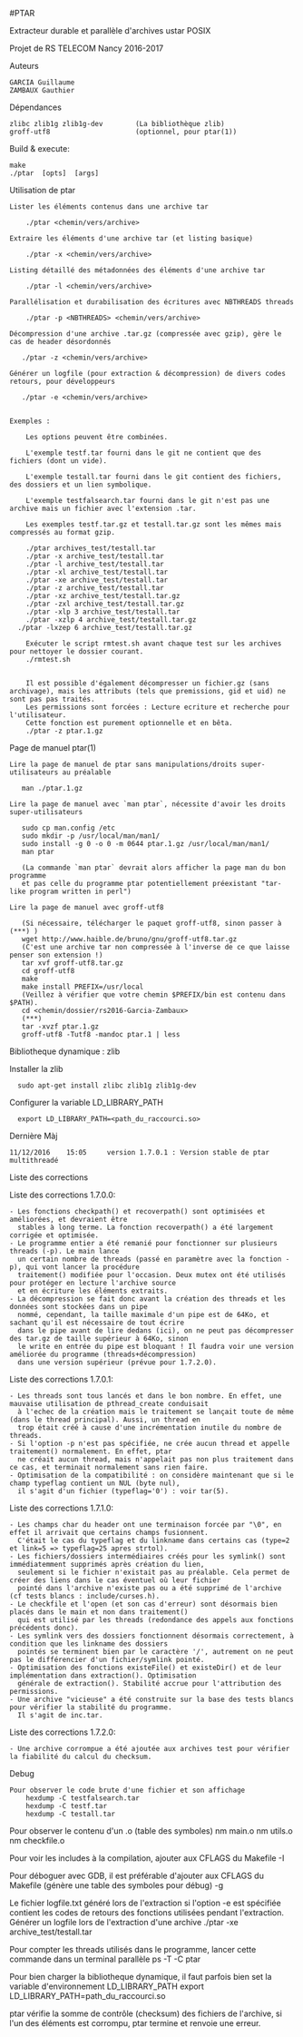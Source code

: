 #PTAR

Extracteur durable et parallèle d'archives ustar POSIX

Projet de RS TELECOM Nancy 2016-2017

Auteurs

    GARCIA Guillaume
    ZAMBAUX Gauthier

Dépendances

    zlibc zlib1g zlib1g-dev        (La bibliothèque zlib)
    groff-utf8                     (optionnel, pour ptar(1))

Build & execute:

    make
    ./ptar  [opts]  [args]

Utilisation de ptar

	Lister les éléments contenus dans une archive tar

	    ./ptar <chemin/vers/archive>

	Extraire les éléments d'une archive tar (et listing basique)

	    ./ptar -x <chemin/vers/archive>

	Listing détaillé des métadonnées des éléments d'une archive tar

	    ./ptar -l <chemin/vers/archive>

	Parallélisation et durabilisation des écritures avec NBTHREADS threads

	    ./ptar -p <NBTHREADS> <chemin/vers/archive>

	Décompression d'une archive .tar.gz (compressée avec gzip), gère le cas de header désordonnés

	   ./ptar -z <chemin/vers/archive>

	Générer un logfile (pour extraction & décompression) de divers codes retours, pour développeurs

	   ./ptar -e <chemin/vers/archive>


	Exemples :

	    Les options peuvent être combinées.

	    L'exemple testf.tar fourni dans le git ne contient que des fichiers (dont un vide).

	    L'exemple testall.tar fourni dans le git contient des fichiers, des dossiers et un lien symbolique.

	    L'exemple testfalsearch.tar fourni dans le git n'est pas une archive mais un fichier avec l'extension .tar.

	    Les exemples testf.tar.gz et testall.tar.gz sont les mêmes mais compressés au format gzip.

	    ./ptar archives_test/testall.tar
	    ./ptar -x archive_test/testall.tar
	    ./ptar -l archive_test/testall.tar
	    ./ptar -xl archive_test/testall.tar
	    ./ptar -xe archive_test/testall.tar
	    ./ptar -z archive_test/testall.tar
	    ./ptar -xz archive_test/testall.tar.gz
	    ./ptar -zxl archive_test/testall.tar.gz
	    ./ptar -xlp 3 archive_test/testall.tar
	    ./ptar -xzlp 4 archive_test/testall.tar.gz
      ./ptar -lxzep 6 archive_test/testall.tar.gz

	    Exécuter le script rmtest.sh avant chaque test sur les archives pour nettoyer le dossier courant.
	    ./rmtest.sh


    	Il est possible d'également décompresser un fichier.gz (sans archivage), mais les attributs (tels que premissions, gid et uid) ne sont pas pas traités.
    	Les permissions sont forcées : Lecture ecriture et recherche pour l'utilisateur.
    	Cette fonction est purement optionnelle et en bêta.
    	./ptar -z ptar.1.gz


Page de manuel ptar(1)

	Lire la page de manuel de ptar sans manipulations/droits super-utilisateurs au préalable

	   man ./ptar.1.gz

	Lire la page de manuel avec `man ptar`, nécessite d'avoir les droits super-utilisateurs

	   sudo cp man.config /etc
	   sudo mkdir -p /usr/local/man/man1/
	   sudo install -g 0 -o 0 -m 0644 ptar.1.gz /usr/local/man/man1/
	   man ptar

	   (La commande `man ptar` devrait alors afficher la page man du bon programme
	   et pas celle du programme ptar potentiellement préexistant "tar-like program written in perl")

	Lire la page de manuel avec groff-utf8

	   (Si nécessaire, télécharger le paquet groff-utf8, sinon passer à (***) )
 	   wget http://www.haible.de/bruno/gnu/groff-utf8.tar.gz
	   (C'est une archive tar non compressée à l'inverse de ce que laisse penser son extension !)
	   tar xvf groff-utf8.tar.gz
 	   cd groff-utf8
	   make
	   make install PREFIX=/usr/local
	   (Veillez à vérifier que votre chemin $PREFIX/bin est contenu dans $PATH).
	   cd <chemin/dossier/rs2016-Garcia-Zambaux>
	   (***)
	   tar -xvzf ptar.1.gz
	   groff-utf8 -Tutf8 -mandoc ptar.1 | less


Bibliotheque dynamique : zlib

  Installer la zlib

      sudo apt-get install zlibc zlib1g zlib1g-dev

  Configurer la variable LD_LIBRARY_PATH

      export LD_LIBRARY_PATH=<path_du_raccourci.so>


Dernière Màj

	11/12/2016    15:05     version 1.7.0.1 : Version stable de ptar multithreadé


Liste des corrections

  Liste des corrections 1.7.0.0:

    - Les fonctions checkpath() et recoverpath() sont optimisées et améliorées, et devraient être
      stables à long terme. La fonction recoverpath() a été largement corrigée et optimisée.
    - Le programme entier a été remanié pour fonctionner sur plusieurs threads (-p). Le main lance
      un certain nombre de threads (passé en paramètre avec la fonction -p), qui vont lancer la procédure
      traitement() modifiée pour l'occasion. Deux mutex ont été utilisés pour protéger en lecture l'archive source
      et en écriture les éléments extraits.
    - La décompression se fait donc avant la création des threads et les données sont stockées dans un pipe
      nommé, cependant, la taille maximale d'un pipe est de 64Ko, et sachant qu'il est nécessaire de tout écrire
      dans le pipe avant de lire dedans (ici), on ne peut pas décompresser des tar.gz de taille supérieur à 64Ko, sinon
      le write en entrée du pipe est bloquant ! Il faudra voir une version améliorée du programme (threads+décompression)
      dans une version supérieur (prévue pour 1.7.2.0).

  Liste des corrections 1.7.0.1:

    - Les threads sont tous lancés et dans le bon nombre. En effet, une mauvaise utilisation de pthread_create conduisait
      à l'echec de la création mais le traitement se lançait toute de même (dans le thread principal). Aussi, un thread en
      trop était créé à cause d'une incrémentation inutile du nombre de threads.
    - Si l'option -p n'est pas spécifiée, ne crée aucun thread et appelle traitement() normalement. En effet, ptar
      ne créait aucun thread, mais n'appelait pas non plus traitement dans ce cas, et terminait normalement sans rien faire.
    - Optimisation de la compatibilité : on considère maintenant que si le champ typeflag contient un NUL (byte nul),
      il s'agit d'un fichier (typeflag='0') : voir tar(5).

  Liste des corrections 1.7.1.0:

    - Les champs char du header ont une terminaison forcée par "\0", en effet il arrivait que certains champs fusionnent.
      C'était le cas du typeflag et du linkname dans certains cas (type=2 et link=5 => typeflag=25 apres strtol).
    - Les fichiers/dossiers intermédiaires créés pour les symlink() sont immédiatemment supprimés après création du lien,
      seulement si le fichier n'existait pas au préalable. Cela permet de créer des liens dans le cas éventuel où leur fichier
      pointé dans l'archive n'existe pas ou a été supprimé de l'archive (cf tests blancs : include/curses.h).
    - Le checkfile et l'open (et son cas d'erreur) sont désormais bien placés dans le main et non dans traitement()
      qui est utilisé par les threads (redondance des appels aux fonctions précédents donc).
    - Les symlink vers des dossiers fonctionnent désormais correctement, à condition que les linkname des dossiers
      pointés se terminent bien par le caractère '/', autrement on ne peut pas le différencier d'un fichier/symlink pointé.
    - Optimisation des fonctions existeFile() et existeDir() et de leur implémentation dans extraction(). Optimisation
      générale de extraction(). Stabilité accrue pour l'attribution des permissions.
    - Une archive "vicieuse" a été construite sur la base des tests blancs pour vérifier la stabilité du programme.
      Il s'agit de inc.tar.

  Liste des corrections 1.7.2.0:
  
    - Une archive corrompue a été ajoutée aux archives test pour vérifier la fiabilité du calcul du checksum.



Debug

	Pour observer le code brute d'une fichier et son affichage
		hexdump -C testfalsearch.tar
		hexdump -C testf.tar
		hexdump -C testall.tar

  Pour observer le contenu d'un .o (table des symboles)
    nm main.o
    nm utils.o
    nm checkfile.o

  Pour voir les includes à la compilation, ajouter aux CFLAGS du Makefile
    -I<path>

  Pour déboguer avec GDB, il est préférable d'ajouter aux CFLAGS du Makefile (génère une table des symboles pour débug)
    -g

  Le fichier logfile.txt généré lors de l'extraction si l'option -e est spécifiée contient les codes de retours des fonctions utilisées pendant l'extraction.
  Générer un logfile lors de l'extraction d'une archive
    ./ptar -xe archive_test/testall.tar

  Pour compter les threads utilisés dans le programme, lancer cette commande dans un terminal parallèle
    ps -T -C ptar

  Pour bien charger la bibliotheque dynamique, il faut parfois bien set la variable d'environnement LD_LIBRARY_PATH
    export LD_LIBRARY_PATH=path_du_raccourci.so

  ptar vérifie la somme de contrôle (checksum) des fichiers de l'archive, si l'un des éléments est corrompu, ptar termine et renvoie une erreur.
